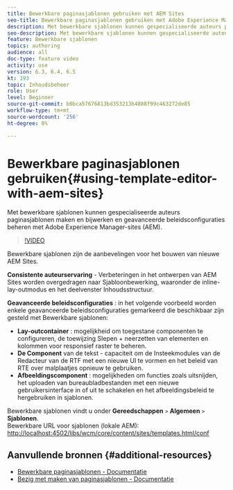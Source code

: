 ```yaml
---
title: Bewerkbare paginasjablonen gebruiken met AEM Sites
seo-title: Bewerkbare paginasjablonen gebruiken met Adobe Experience Manager Sites
description: Met bewerkbare sjablonen kunnen gespecialiseerde auteurs paginasjablonen maken en bijwerken en geavanceerde beleidsconfiguraties met AEM Sites beheren.
seo-description: Met bewerkbare sjablonen kunnen gespecialiseerde auteurs paginasjablonen maken en bijwerken en geavanceerde beleidsconfiguraties met Adobe Experience Manager Sites beheren.
feature: Bewerkbare sjablonen
topics: authoring
audience: all
doc-type: feature video
activity: use
version: 6.3, 6.4, 6.5
kt: 193
topic: Inhoudsbeheer
role: User
level: Beginner
source-git-commit: b0bca57676813bd353213b4808f99c463272de85
workflow-type: tm+mt
source-wordcount: '256'
ht-degree: 0%

---
```



# Bewerkbare paginasjablonen gebruiken{#using-template-editor-with-aem-sites}

Met bewerkbare sjablonen kunnen gespecialiseerde auteurs paginasjablonen maken en bijwerken en geavanceerde beleidsconfiguraties beheren met Adobe Experience Manager-sites (AEM).

>[!VIDEO](https://video.tv.adobe.com/v/326784/?quality=12&learn=on)

Bewerkbare sjablonen zijn de aanbevelingen voor het bouwen van nieuwe AEM Sites.

**Consistente auteurservaring**  - Verbeteringen in het ontwerpen van AEM Sites worden overgedragen naar Sjabloonbewerking, waaronder de inline-lay-outmodus en het deelvenster Inhoudsstructuur.

**Geavanceerde beleidsconfiguraties** : in het volgende voorbeeld worden enkele geavanceerde beleidsconfiguraties gemarkeerd die beschikbaar zijn gesteld met Bewerkbare sjablonen:

* **Lay-outcontainer** : mogelijkheid om toegestane componenten te configureren, de toewijzing Slepen + neerzetten van elementen en kolommen voor responsief raster te beheren.
* **De Component**  van de tekst - capaciteit om de Insteekmodules van de Redacteur van de RTF met een nieuwe UI te vormen en het beleid van RTE over malplaatjes opnieuw te gebruiken.
* **Afbeeldingscomponent** : mogelijkheden om functies zoals uitsnijden, het uploaden van bureaubladbestanden met een nieuwe gebruikersinterface in of uit te schakelen en het afbeeldingsbeleid te hergebruiken in sjablonen.

Bewerkbare sjablonen vindt u onder **Gereedschappen** `>` **Algemeen** `>` **Sjablonen**.\
Bewerkbare URL voor sjablonen (lokale AEM): [http://localhost:4502/libs/wcm/core/content/sites/templates.html/conf](http://localhost:4502/libs/wcm/core/content/sites/templates.html/conf)

## Aanvullende bronnen {#additional-resources}

* [Bewerkbare paginasjablonen - Documentatie](https://docs.adobe.com/content/help/en/experience-manager-65/developing/platform/templates/page-templates-editable.html)
* [Bezig met maken van paginasjablonen - Documentatie](https://docs.adobe.com/content/help/en/experience-manager-65/authoring/siteandpage/templates.html)
